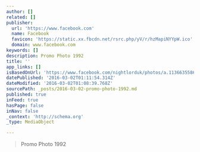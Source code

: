 ```yaml
---
author: []
related: []
publisher:
  url: 'https://www.facebook.com'
  name: Facebook
  favicon: 'https://static.xx.fbcdn.net/rsrc.php/yV/r/hzMapiNYYpW.ico'
  domain: www.facebook.com
keywords: []
description: Promo Photo 1992
title: ''
app_links: []
isBasedOnUrl: 'https://www.facebook.com/nightlorduk/photos/a.113663558688075.32512.113663335354764/547697751951318/?type=3'
datePublished: '2016-03-02T01:11:54.314Z'
dateModified: '2016-03-02T01:08:39.768Z'
sourcePath: _posts/2016-03-02-promo-photo-1992.md
published: true
inFeed: true
hasPage: false
inNav: false
_context: 'http://schema.org'
_type: MediaObject

---
```

> Promo Photo 1992